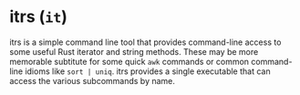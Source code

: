 # itrs (`it`)
itrs is a simple command line tool that provides command-line access to some
useful Rust iterator and string methods. These may be more memorable subtitute for
some quick `awk` commands or common command-line idioms like `sort | uniq`.
itrs provides a single executable that can access the various subcommands by name. 

